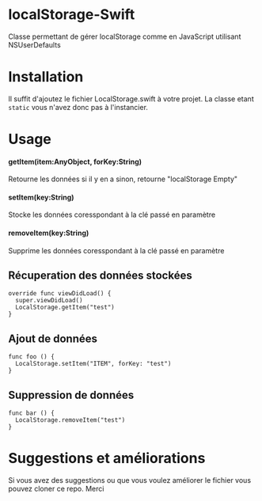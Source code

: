 # localStorage-Swift
Classe permettant de gérer localStorage comme en JavaScript utilisant NSUserDefaults

# Installation
Il suffit d'ajoutez le fichier LocalStorage.swift à votre projet. La classe etant `static` vous n'avez donc pas à l'instancier.

# Usage

#### getItem(item:AnyObject, forKey:String)
Retourne les données si il y en a sinon, retourne "localStorage Empty"

#### setItem(key:String) 
Stocke les données coresspondant à la clé passé en paramètre

#### removeItem(key:String)
Supprime les données coresspondant à la clé passé en paramètre

## Récuperation des données stockées
  
	override func viewDidLoad() {
	  super.viewDidLoad()
	  LocalStorage.getItem("test")
	}
	
## Ajout de données
	
	func foo () {
	  LocalStorage.setItem("ITEM", forKey: "test")
	}
	
## Suppression de données
	
	func bar () {
	  LocalStorage.removeItem("test")
	}
	

# Suggestions et améliorations
Si vous avez des suggestions ou que vous voulez améliorer le fichier vous pouvez cloner ce repo. Merci
